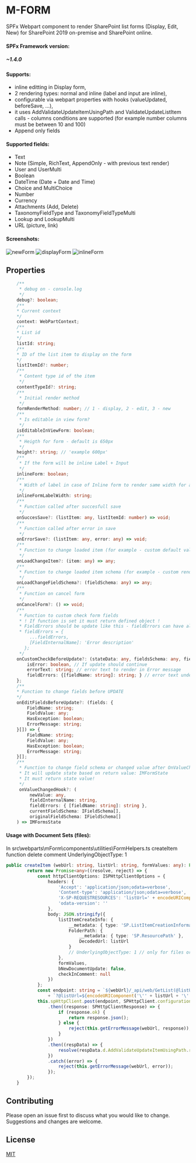 # M-FORM

SPFx Webpart component to render SharePoint list forms (Display, Edit, New) for SharePoint 2019 on-premise and SharePoint online. 

#### SPFx Framework version:
##### ~1.4.0

#### Supports: 
- inline editting in Display form, 
- 2 rendering types: normal and inline (label and input are inline), 
- configurable via webpart properties with hooks (valueUpdated, beforeSave, ...), 
- it uses AddValidateUpdateItemUsingPath and ValidateUpdateListItem calls - columns conditions are supported (for example number columns must be between 10 and 100)
- Append only fields

#### Supported fields:
- Text
- Note (Simple, RichText, AppendOnly - with previous text render)
- User and UserMulti
- Boolean
- DateTime (Date + Date and Time)
- Choice and MultiChoice
- Number
- Currency
- Attachments (Add, Delete)
- TaxonomyFieldType and TaxonomyFieldTypeMulti
- Lookup and LookupMulti
- URL (picture, link)

#### Screenshots:

![newForm](https://user-images.githubusercontent.com/58258968/144003869-5bc114a0-0631-4cf0-9067-aa3c2768e697.jpg)
![displayForm](https://user-images.githubusercontent.com/58258968/144003896-6a97f6a9-eb82-45b2-811b-086fed9960df.jpg)
![inlineForm](https://user-images.githubusercontent.com/58258968/144003914-9f307d2e-ec87-4f43-8004-bf873297344f.jpg)

## Properties
```typescript
    /**
     * debug on - console.log
     */
    debug?: boolean;
    /**
    * Current context
    */
    context: WebPartContext;
    /**
    * List id
    */
    listId: string;
    /**
    * ID of the list item to display on the form
    */
    listItemId?: number;
    /**
     * Content type id of the item
     */
    contentTypeId?: string;
    /**
     * Initial render method
     */
    formRenderMethod: number; // 1 - display, 2 - edit, 3 - new
    /**
     * Is editable in view form?
     */
    isEditableInViewForm: boolean;
    /**
     * Heigth for form - default is 650px
     */
    height?: string; // 'example 600px'
    /**
     * If the form will be inline Label + Input
     */
    inlineForm: boolean;
    /**
     * Width of label in case of Inline form to render same width for all labels
     */
    inlineFormLabelWidth: string;
    /**
     * Function called after succesfull save
     */
    onSuccesSave?: (listItem: any, listItemId: number) => void;
    /**
     * Function called after error in save
     */
    onErrorSave?: (listItem: any, error: any) => void;
    /**
     * Function to change loaded item (for example - custom default value)
     */
    onLoadChangeItem?: (item: any) => any;
    /**
     * Function to change loaded item schema (for example - custom render order)
     */
    onLoadChangeFieldSchema?: (fieldSchema: any) => any;
    /**
     * Function on cancel form
     */
    onCancelForm?: () => void;
    /**
     * Function to custom check form fields
     * ! If function is set it must return defined object !
     * FieldErrors should be update like this - fieldErrors can have already Required errors:
     * fieldErrors = {
         ...fieldErrors,
         [FieldInternalName]: 'Error description'
       };
     */
    onCustomCheckBeforeUpdate?: (stateData: any, fieldsSchema: any, fieldErrors: {[fieldName: string]: string; }) => {
        isError: boolean, // If update should continue
        errorText: string; // error text to render in Error message
        fieldErrors: {[fieldName: string]: string; } // error text under the field
    };
    /**
    * Function to change fields before UPDATE
    */
    onEditFieldsBeforeUpdate?: (fields: {
        FieldName: string;
        FieldValue: any;
        HasException: boolean;
        ErrorMessage: string;
    }[]) => {
        FieldName: string;
        FieldValue: any;
        HasException: boolean;
        ErrorMessage: string;
    }[];
    /**
     * Function to change field schema or changed value after OnValueChange item was called
     * It will update state based on return value: IMFormState
     * It must return state value!
     */
     onValueChangedHook?: (
         newValue: any,
         fieldInternalName: string,
         fieldErrors: { [fieldName: string]: string },
         currentFieldSchema: IFieldSchema[],
         originalFieldSchema: IFieldSchema[]
    ) => IMFormsState
```

#### Usage with Document Sets (files):
In src\webparts\mForm\components\utilities\FormHelpers.ts createItem function delete comment UnderlyingObjectType: 1
```typescript
public createItem (webUrl: string, listUrl: string, formValues: any): Promise<any> {
        return new Promise<any>((resolve, reject) => {
            const httpClientOptions: ISPHttpClientOptions = {
                headers: {
                    'Accept': 'application/json;odata=verbose',
                    'Content-type': 'application/json;odata=verbose',
                    'X-SP-REQUESTRESOURCES': 'listUrl=' + encodeURIComponent(listUrl),
                    'odata-version': ''
                },
                body: JSON.stringify({
                    listItemCreateInfo: {
                        __metadata: { type: 'SP.ListItemCreationInformationUsingPath' },
                        FolderPath: {
                            __metadata: { type: 'SP.ResourcePath' },
                            DecodedUrl: listUrl
                        }
                        // UnderlyingObjectType: 1 // only for files or Document sets
                    },
                    formValues,
                    bNewDocumentUpdate: false,
                    checkInComment: null
                })
            };
            const endpoint: string = `${webUrl}/_api/web/GetList(@listUrl)/AddValidateUpdateItemUsingPath`
                + `?@listUrl=${encodeURIComponent('\'' + listUrl + '\'')}`;
            this.spHttpClient.post(endpoint, SPHttpClient.configurations.v1, httpClientOptions)
                .then((response: SPHttpClientResponse) => {
                    if (response.ok) {
                        return response.json();
                    } else {
                        reject(this.getErrorMessage(webUrl, response));
                    }
                })
                .then((respData) => {
                    resolve(respData.d.AddValidateUpdateItemUsingPath.results);
                })
                .catch((error) => {
                    reject(this.getErrorMessage(webUrl, error));
                });
        });
    }
```

## Contributing
Please open an issue first to discuss what you would like to change. Suggestions and changes are welcome.

## License
[MIT](https://github.com/Matej4386/Sharepoint/blob/master/LICENSE)
